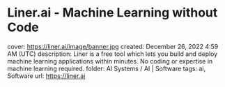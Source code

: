 # Liner.ai - Machine Learning without Code

cover: https://liner.ai/image/banner.jpg
created: December 26, 2022 4:59 AM (UTC)
description: Liner is a free tool which lets you build and deploy machine learning applications within minutes. No coding or expertise in machine learning required.
folder: AI Systems / AI | Software
tags: ai, Software
url: https://liner.ai
